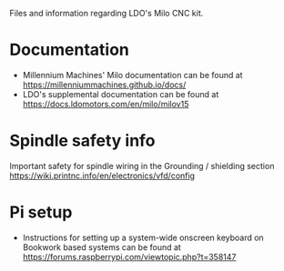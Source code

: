 Files and information regarding LDO's Milo CNC kit.

# Documentation

- Millennium Machines' Milo documentation can be found at https://millenniummachines.github.io/docs/
- LDO's supplemental documentation can be found at https://docs.ldomotors.com/en/milo/milov15

# Spindle safety info

Important safety for spindle wiring in the Grounding / shielding section https://wiki.printnc.info/en/electronics/vfd/config

# Pi setup

- Instructions for setting up a system-wide onscreen keyboard on Bookwork based systems can be found at https://forums.raspberrypi.com/viewtopic.php?t=358147
